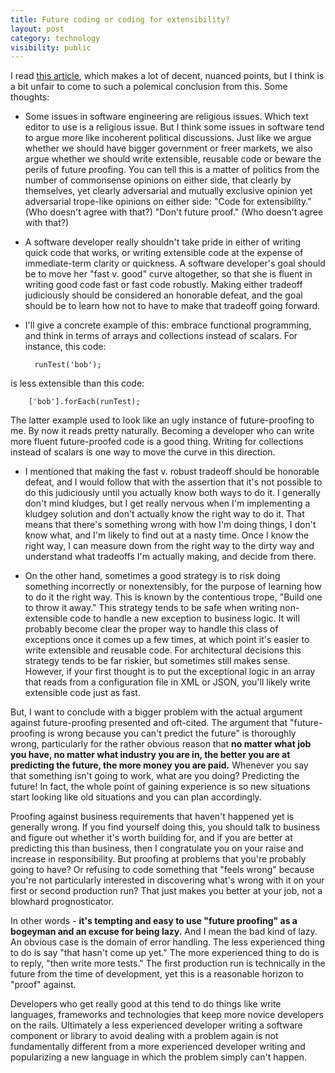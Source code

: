 ```yaml
---
title: Future coding or coding for extensibility?
layout: post
category: technology
visibility: public
---
```


I read [this article](http://sebastiansylvan.com/2013/08/16/the-perils-of-future-coding/), which makes a lot of decent, nuanced points, but I think is a bit unfair to come to such a polemical conclusion from this. Some thoughts:

* Some issues in software engineering are religious issues. Which text editor to use is a religious issue. But I think some issues in software tend to argue more like incoherent political discussions. Just like we argue whether we should have bigger government or freer markets, we also argue whether we should write extensible, reusable code or beware the perils of future proofing. You can tell this is a matter of politics from the number of commonsense opinions on either side, that clearly by themselves, yet clearly adversarial and mutually exclusive opinion yet adversarial trope-like opinions on either side:  "Code for extensibility." (Who doesn't agree with that?) "Don't future proof." (Who doesn't agree with that?)

* A software developer really shouldn't take pride in either of writing quick code that works, or writing extensible code at the expense of immediate-term clarity or quickness. A software developer's goal should be to move her "fast v. good" curve altogether, so that she is fluent in writing good code fast or fast code robustly. Making either tradeoff judiciously should be considered an honorable defeat, and the goal should be to learn how not to have to make that tradeoff going forward.

* I'll give a concrete example of this: embrace functional programming, and think in terms of arrays and collections instead of scalars.  For instance, this code:

        runTest('bob');

 is less extensible than this code:

        ['bob'].forEach(runTest);

 The latter example used to look like an ugly instance of future-proofing to me. By now it reads pretty naturally. Becoming a developer who can write more fluent future-proofed code is a good thing. Writing for collections instead of scalars is one way to move the curve in this direction.

* I mentioned that making the fast v. robust tradeoff should be honorable defeat, and I would follow that with the assertion that it's not possible to do this judiciously until you actually know both ways to do it. I generally don't mind kludges, but I get really nervous when I'm implementing a kludgey solution and don't actually know the right way to do it. That means that there's something wrong with how I'm doing things, I don't know what, and I'm likely to find out at a nasty time. Once I know the right way, I can measure down from the right way to the dirty way and understand what tradeoffs I'm actually making, and decide from there.

* On the other hand, sometimes a good strategy is to risk doing something incorrectly or nonextensibly, for the purpose of learning how to do it the right way.  This is known by the contentious trope, "Build one to throw it away." This strategy tends to be safe when writing non-extensible code to handle a new exception to business logic. It will probably become clear the proper way to handle this class of exceptions once it comes up a few times, at which point it's easier to write extensible and reusable code. For architectural decisions this strategy tends to be far riskier, but sometimes still makes sense. However, if your first thought is to put the exceptional logic in an array that reads from a configuration file in XML or JSON, you'll likely write extensible code just as fast.


But, I want to conclude with a bigger problem with the actual argument against future-proofing presented and oft-cited. The argument that "future-proofing is wrong because you can't predict the future" is thoroughly wrong, particularly for the rather obvious reason that **no matter what job you have, no matter what industry you are in, the better you are at predicting the future, the more money you are paid.** Whenever you say that something isn't going to work, what are you doing? Predicting the future! In fact, the whole point of gaining experience is so new situations start looking like old situations and you can plan accordingly.

 Proofing against business requirements that haven't happened yet is generally wrong. If you find yourself doing this, you should talk to business and figure out whether it's worth building for, and if you are better at predicting this than business, then I congratulate you on your raise and increase in responsibility. But proofing at problems that you're probably going to have? Or refusing to code something that "feels wrong" because you're not particularly interested in discovering what's wrong with it on your first or second production run? That just makes you better at your job, not a blowhard prognosticator.

 In other words - **it's tempting and easy to use "future proofing" as a bogeyman and an excuse for being lazy.** And I mean the bad kind of lazy. An obvious case is the domain of error handling. The less experienced thing to do is say "that hasn't come up yet." The more experienced thing to do is to reply, "then write more tests." The first production run is technically in the future from the time of development, yet this is a reasonable horizon to "proof" against.

 Developers who get really good at this tend to do things like write languages, frameworks and technologies that keep more novice developers on the rails. Ultimately a less experienced developer writing a software component or library to avoid dealing with a problem again is not fundamentally different from a more experienced developer writing and popularizing a new language in which the problem simply can't happen.